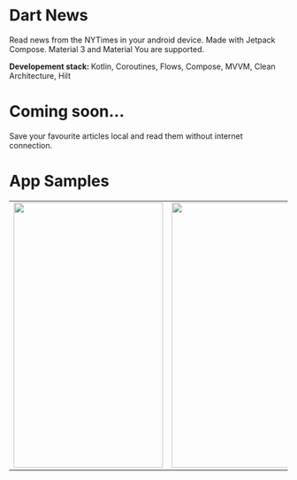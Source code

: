 # Dart News
Read news from the NYTimes in your android device. 
Made with Jetpack Compose.
Material 3 and Material You are supported.

<b>Developement stack: </b>
Kotlin, Coroutines, Flows, Compose, MVVM, Clean Architecture, Hilt

# Coming soon...
Save your favourite articles local and read them without internet connection.

# App Samples
<table>
  <tr>
    <td><img src="https://user-images.githubusercontent.com/36124349/211336999-7ecc45de-0f29-4ea9-826f-e5173e7e7830.png" width=270 height=480></td>
    <td><img src="https://user-images.githubusercontent.com/36124349/211337039-fbc42023-4354-4cc2-bfd0-22eeaac47264.png" width=270 height=480></td>
    <td><img src="https://user-images.githubusercontent.com/36124349/211337061-ad40a394-3eaf-4987-97e3-be145cdbb9ab.png" width=270 height=480></td>
  </tr>
 </table>
